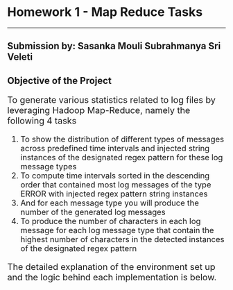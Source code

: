 
<h1>Homework 1 - Map Reduce Tasks</h1>

---

<h2>Submission by: Sasanka Mouli Subrahmanya Sri Veleti</h2>

<h2>Objective of the Project</h2>
<p style="font-size: 20px">To generate various statistics related to log files by leveraging Hadoop Map-Reduce, namely the following 4 tasks </p>
<ol style="font-size: 18px">
<li>To show the distribution of different types of messages across predefined time intervals and injected string instances of the designated regex pattern for these log message types</li>
<li>To compute time intervals sorted in the descending order that contained most log messages of the type ERROR with injected regex pattern string instances</li>
<li>And for each message type you will produce the number of the generated log messages</li>
<li>To produce the number of characters in each log message for each log message type that contain the highest number of characters in the detected instances of the designated regex pattern</li>
</ol>
<p style="font-size: 20px">The detailed explanation of the environment set up and the logic behind each implementation is below.</p>
